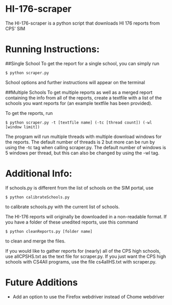 # HI-176-scraper
The HI-176-scraper is a python script that downloads HI 176 reports from CPS' SIM

# Running Instructions:
##Single School
To get the report for a single school, you can simply run

    $ python scraper.py

School options and further instructions will appear on the terminal

##Multiple Schools
To get multiple reports as well as a merged report containing the info from all of the reports, create a textfile with a list of the schools you want reports for (an example textfile has been provided).

To get the reports, run

    $ python scraper.py -t [textfile name] (-tc [thread count]) (-wl [window limit])

The program will run multiple threads with multiple download windows for the reports. The default number of threads is 2 but more can be run by using the -tc tag when calling scraper.py. The default number of windows is 5 windows per thread, but this can also be changed by using the -wl tag.

# Additional Info:
If schools.py is different from the list of schools on the SIM portal, use

    $ python calibrateSchools.py

to calibrate schools.py with the current list of schools.

The HI-176 reports will originally be downloaded in a non-readable format. If you have a folder of these unedited reports, use this command

    $ python cleanReports.py [folder name]

to clean and merge the files.

If you would like to gather reports for (nearly) all of the CPS high schools, use allCPSHS.txt as the text file for scraper.py. If you just want the CPS high schools with CS4All programs, use the file cs4allHS.txt with scraper.py.

# Future Additions
- Add an option to use the Firefox webdriver instead of Chome webdriver
